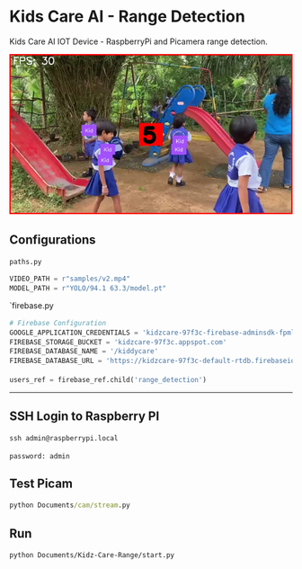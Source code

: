 # Kids Care AI - Range Detection

Kids Care AI IOT Device - RaspberryPi and Picamera range detection.

![schemetic](YOLO/frame_sample.jpg)

## Configurations

`paths.py`

```python
VIDEO_PATH = r"samples/v2.mp4"
MODEL_PATH = r"YOLO/94.1 63.3/model.pt"
```

`firebase.py

```python
# Firebase Configuration
GOOGLE_APPLICATION_CREDENTIALS = 'kidzcare-97f3c-firebase-adminsdk-fpml6-3904295b4d.json'
FIREBASE_STORAGE_BUCKET = 'kidzcare-97f3c.appspot.com'
FIREBASE_DATABASE_NAME = '/kiddycare'
FIREBASE_DATABASE_URL = 'https://kidzcare-97f3c-default-rtdb.firebaseio.com'

users_ref = firebase_ref.child('range_detection')
````

--- 

## SSH Login to Raspberry PI

```cmd
ssh admin@raspberrypi.local
```

`password: admin`

## Test Picam

```cmd
python Documents/cam/stream.py
```

## Run
 ```bash
 python Documents/Kidz-Care-Range/start.py
 ```
